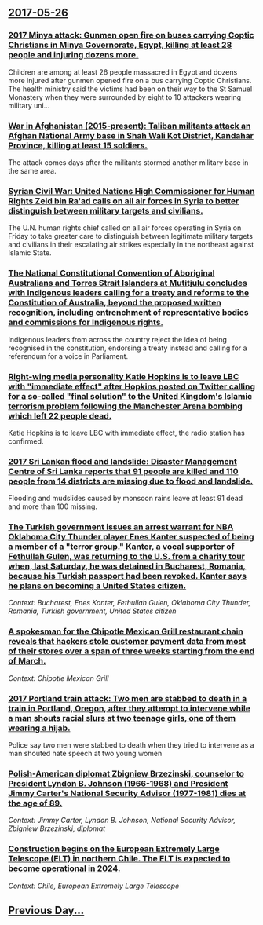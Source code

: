 ## [2017-05-26](/news/2017/05/26/index.md)

### [2017 Minya attack: Gunmen open fire on buses carrying Coptic Christians in Minya Governorate, Egypt, killing at least 28 people and injuring dozens more. ](/news/2017/05/26/2017-minya-attack-gunmen-open-fire-on-buses-carrying-coptic-christians-in-minya-governorate-egypt-killing-at-least-28-people-and-injuring.md)
Children are among at least 26 people massacred in Egypt and dozens more injured after gunmen opened fire on a bus carrying Coptic Christians. The health ministry said the victims had been on their way to the St Samuel Monastery when they were surrounded by eight to 10 attackers wearing military uni...

### [War in Afghanistan (2015-present): Taliban militants attack an Afghan National Army base in Shah Wali Kot District, Kandahar Province, killing at least 15 soldiers. ](/news/2017/05/26/war-in-afghanistan-2015-present-taliban-militants-attack-an-afghan-national-army-base-in-shah-wali-kot-district-kandahar-province-kil.md)
The attack comes days after the militants stormed another military base in the same area.

### [Syrian Civil War: United Nations High Commissioner for Human Rights Zeid bin Ra'ad calls on all air forces in Syria to better distinguish between military targets and civilians. ](/news/2017/05/26/syrian-civil-war-united-nations-high-commissioner-for-human-rights-zeid-bin-ra-ad-calls-on-all-air-forces-in-syria-to-better-distinguish-be.md)
The U.N. human rights chief called on all air forces operating in Syria on Friday to take greater care to distinguish between legitimate military targets and civilians in their escalating air strikes especially in the northeast against Islamic State.

### [The National Constitutional Convention of Aboriginal Australians and Torres Strait Islanders at Mutitjulu concludes with Indigenous leaders calling for a treaty and reforms to the Constitution of Australia, beyond the proposed written recognition, including entrenchment of representative bodies and commissions for Indigenous rights. ](/news/2017/05/26/the-national-constitutional-convention-of-aboriginal-australians-and-torres-strait-islanders-at-mutitjulu-concludes-with-indigenous-leaders.md)
Indigenous leaders from across the country reject the idea of being recognised in the constitution, endorsing a treaty instead and calling for a referendum for a voice in Parliament.

### [Right-wing media personality Katie Hopkins is to leave LBC with "immediate effect" after Hopkins posted on Twitter calling for a so-called "final solution" to the United Kingdom's Islamic terrorism problem following the Manchester Arena bombing which left 22 people dead. ](/news/2017/05/26/right-wing-media-personality-katie-hopkins-is-to-leave-lbc-with-immediate-effect-after-hopkins-posted-on-twitter-calling-for-a-so-called.md)
Katie Hopkins is to leave LBC with immediate effect, the radio station has confirmed.

### [2017 Sri Lankan flood and landslide: Disaster Management Centre of Sri Lanka reports that 91 people are killed and 110 people from 14 districts are missing due to flood and landslide. ](/news/2017/05/26/2017-sri-lankan-flood-and-landslide-disaster-management-centre-of-sri-lanka-reports-that-91-people-are-killed-and-110-people-from-14-distri.md)
Flooding and mudslides caused by monsoon rains leave at least 91 dead and more than 100 missing.

### [The Turkish government issues an arrest warrant for NBA Oklahoma City Thunder player Enes Kanter suspected of being a member of a "terror group." Kanter, a vocal supporter of Fethullah Gulen, was returning to the U.S. from a charity tour when, last Saturday, he was detained in Bucharest, Romania, because his Turkish passport had been revoked. Kanter says he plans on becoming a United States citizen. ](/news/2017/05/26/the-turkish-government-issues-an-arrest-warrant-for-nba-oklahoma-city-thunder-player-enes-kanter-suspected-of-being-a-member-of-a-terror-gr.md)
_Context: Bucharest, Enes Kanter, Fethullah Gulen, Oklahoma City Thunder, Romania, Turkish government, United States citizen_

### [A spokesman for the Chipotle Mexican Grill restaurant chain reveals that hackers stole customer payment data from most of their stores over a span of three weeks starting from the end of March. ](/news/2017/05/26/a-spokesman-for-the-chipotle-mexican-grill-restaurant-chain-reveals-that-hackers-stole-customer-payment-data-from-most-of-their-stores-over.md)
_Context: Chipotle Mexican Grill_

### [2017 Portland train attack: Two men are stabbed to death in a train in Portland, Oregon, after they attempt to intervene while a man shouts racial slurs at two teenage girls, one of them wearing a hijab. ](/news/2017/05/26/2017-portland-train-attack-two-men-are-stabbed-to-death-in-a-train-in-portland-oregon-after-they-attempt-to-intervene-while-a-man-shouts.md)
Police say two men were stabbed to death when they tried to intervene as a man shouted hate speech at two young women

### [Polish-American diplomat Zbigniew Brzezinski, counselor to President Lyndon B. Johnson (1966-1968) and President Jimmy Carter's National Security Advisor (1977-1981) dies at the age of 89. ](/news/2017/05/26/polish-american-diplomat-zbigniew-brzezinski-counselor-to-president-lyndon-b-johnson-1966-1968-and-president-jimmy-carter-s-national-s.md)
_Context: Jimmy Carter, Lyndon B. Johnson, National Security Advisor, Zbigniew Brzezinski, diplomat_

### [Construction begins on the European Extremely Large Telescope (ELT) in northern Chile. The ELT is expected to become operational in 2024. ](/news/2017/05/26/construction-begins-on-the-european-extremely-large-telescope-elt-in-northern-chile-the-elt-is-expected-to-become-operational-in-2024.md)
_Context: Chile, European Extremely Large Telescope_

## [Previous Day...](/news/2017/05/25/index.md)


